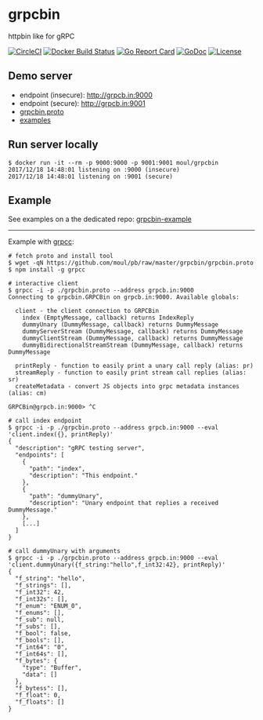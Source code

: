 # grpcbin
httpbin like for gRPC

[![CircleCI](https://circleci.com/gh/moul/grpcbin.svg?style=svg)](https://circleci.com/gh/moul/grpcbin)
[![Docker Build Status](https://img.shields.io/docker/build/moul/grpcbin.svg)](https://hub.docker.com/r/moul/grpcbin/)
[![Go Report Card](https://goreportcard.com/badge/github.com/moul/grpcbin)](https://goreportcard.com/report/github.com/moul/grpcbin)
[![GoDoc](https://godoc.org/github.com/moul/grpcbin?status.svg)](https://godoc.org/github.com/moul/grpcbin/handler)
[![License](https://img.shields.io/github/license/moul/grpcbin.svg)](https://github.com/moul/grpcbin/blob/master/LICENSE)

## Demo server

* endpoint (insecure): http://grpcb.in:9000
* endpoint (secure): http://grpcb.in:9001
* [grpcbin.proto](https://github.com/moul/grpcbin/blob/master/grpcbin/grpcbin.proto)
* [examples](https://github.com/moul/grpcbin-example)

## Run server locally

```console
$ docker run -it --rm -p 9000:9000 -p 9001:9001 moul/grpcbin
2017/12/18 14:48:01 listening on :9000 (insecure)
2017/12/18 14:48:01 listening on :9001 (secure)
```

## Example

See examples on a the dedicated repo: [grpcbin-example](https://github.com/moul/grpcbin-example)

---

Example with [grpcc](https://github.com/njpatel/grpcc):

```console
# fetch proto and install tool
$ wget -qN https://github.com/moul/pb/raw/master/grpcbin/grpcbin.proto
$ npm install -g grpcc

# interactive client
$ grpcc -i -p ./grpcbin.proto --address grpcb.in:9000
Connecting to grpcbin.GRPCBin on grpcb.in:9000. Available globals:

  client - the client connection to GRPCBin
    index (EmptyMessage, callback) returns IndexReply
    dummyUnary (DummyMessage, callback) returns DummyMessage
    dummyServerStream (DummyMessage, callback) returns DummyMessage
    dummyClientStream (DummyMessage, callback) returns DummyMessage
    dummyBidirectionalStreamStream (DummyMessage, callback) returns DummyMessage

  printReply - function to easily print a unary call reply (alias: pr)
  streamReply - function to easily print stream call replies (alias: sr)
  createMetadata - convert JS objects into grpc metadata instances (alias: cm)

GRPCBin@grpcb.in:9000> ^C

# call index endpoint
$ grpcc -i -p ./grpcbin.proto --address grpcb.in:9000 --eval 'client.index({}, printReply)'
{
  "description": "gRPC testing server",
  "endpoints": [
    {
      "path": "index",
      "description": "This endpoint."
    },
    {
      "path": "dummyUnary",
      "description": "Unary endpoint that replies a received DummyMessage."
    },
    [...]
  ]
}

# call dummyUnary with arguments
$ grpcc -i -p ./grpcbin.proto --address grpcb.in:9000 --eval 'client.dummyUnary({f_string:"hello",f_int32:42}, printReply)'
{
  "f_string": "hello",
  "f_strings": [],
  "f_int32": 42,
  "f_int32s": [],
  "f_enum": "ENUM_0",
  "f_enums": [],
  "f_sub": null,
  "f_subs": [],
  "f_bool": false,
  "f_bools": [],
  "f_int64": "0",
  "f_int64s": [],
  "f_bytes": {
    "type": "Buffer",
    "data": []
  },
  "f_bytess": [],
  "f_float": 0,
  "f_floats": []
}
```

